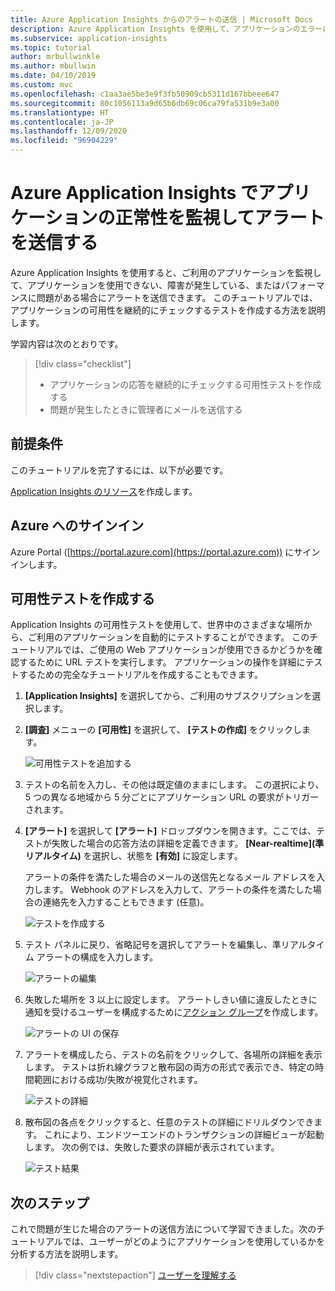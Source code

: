 ```yaml
---
title: Azure Application Insights からのアラートの送信 | Microsoft Docs
description: Azure Application Insights を使用して、アプリケーションのエラーに応じてアラートを送信するためのチュートリアルです。
ms.subservice: application-insights
ms.topic: tutorial
author: mrbullwinkle
ms.author: mbullwin
ms.date: 04/10/2019
ms.custom: mvc
ms.openlocfilehash: c1aa3ae5be3e9f3fb50909cb5311d167bbeee647
ms.sourcegitcommit: 80c1056113a9d65b6db69c06ca79fa531b9e3a00
ms.translationtype: HT
ms.contentlocale: ja-JP
ms.lasthandoff: 12/09/2020
ms.locfileid: "96904229"
---
```

# <a name="monitor-and-alert-on-application-health-with-azure-application-insights"></a>Azure Application Insights でアプリケーションの正常性を監視してアラートを送信する

Azure Application Insights を使用すると、ご利用のアプリケーションを監視して、アプリケーションを使用できない、障害が発生している、またはパフォーマンスに問題がある場合にアラートを送信できます。  このチュートリアルでは、アプリケーションの可用性を継続的にチェックするテストを作成する方法を説明します。

学習内容は次のとおりです。

> [!div class="checklist"]
> * アプリケーションの応答を継続的にチェックする可用性テストを作成する
> * 問題が発生したときに管理者にメールを送信する

## <a name="prerequisites"></a>前提条件

このチュートリアルを完了するには、以下が必要です。

[Application Insights のリソース](../app/create-new-resource.md)を作成します。

## <a name="sign-in-to-azure"></a>Azure へのサインイン

Azure Portal ([https://portal.azure.com](https://portal.azure.com)) にサインインします。

## <a name="create-availability-test"></a>可用性テストを作成する

Application Insights の可用性テストを使用して、世界中のさまざまな場所から、ご利用のアプリケーションを自動的にテストすることができます。   このチュートリアルでは、ご使用の Web アプリケーションが使用できるかどうかを確認するために URL テストを実行します。  アプリケーションの操作を詳細にテストするための完全なチュートリアルを作成することもできます。 

1. **[Application Insights]** を選択してから、ご利用のサブスクリプションを選択します。  

2. **[調査]** メニューの **[可用性]** を選択して、 **[テストの作成]** をクリックします。

    ![可用性テストを追加する](media/tutorial-alert/add-test-001.png)

3. テストの名前を入力し、その他は既定値のままにします。  この選択により、5 つの異なる地域から 5 分ごとにアプリケーション URL の要求がトリガーされます。

4. **[アラート]** を選択して **[アラート]** ドロップダウンを開きます。ここでは、テストが失敗した場合の応答方法の詳細を定義できます。 **[Near-realtime]\(準リアルタイム\)** を選択し、状態を **[有効]** に設定します。

    アラートの条件を満たした場合のメールの送信先となるメール アドレスを入力します。  Webhook のアドレスを入力して、アラートの条件を満たした場合の連絡先を入力することもできます (任意)。

    ![テストを作成する](media/tutorial-alert/create-test-001.png)

5. テスト パネルに戻り、省略記号を選択してアラートを編集し、準リアルタイム アラートの構成を入力します。

    ![アラートの編集](media/tutorial-alert/edit-alert-001.png)

6. 失敗した場所を 3 以上に設定します。 アラートしきい値に違反したときに通知を受けるユーザーを構成するために[アクション グループ](../platform/action-groups.md)を作成します。

    ![アラートの UI の保存](media/tutorial-alert/save-alert-001.png)

7. アラートを構成したら、テストの名前をクリックして、各場所の詳細を表示します。 テストは折れ線グラフと散布図の両方の形式で表示でき、特定の時間範囲における成功/失敗が視覚化されます。

    ![テストの詳細](media/tutorial-alert/test-details-001.png)

8. 散布図の各点をクリックすると、任意のテストの詳細にドリルダウンできます。 これにより、エンドツーエンドのトランザクションの詳細ビューが起動します。 次の例では、失敗した要求の詳細が表示されています。

    ![テスト結果](media/tutorial-alert/test-result-001.png)
  
## <a name="next-steps"></a>次のステップ

これで問題が生じた場合のアラートの送信方法について学習できました。次のチュートリアルでは、ユーザーがどのようにアプリケーションを使用しているかを分析する方法を説明します。

> [!div class="nextstepaction"]
> [ユーザーを理解する](./tutorial-users.md)


